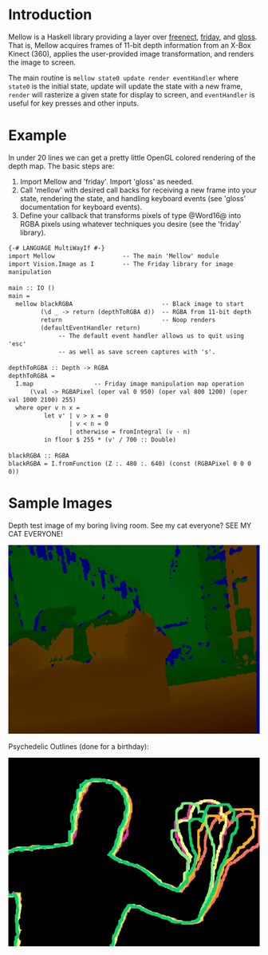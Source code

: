 # Introduction

Mellow is a Haskell library providing a layer over
[freenect](https://github.com/chrisdone/freenect),
[friday](https://github.com/RaphaelJ/friday), and
[gloss](http://gloss.ouroborus.net/).  That is, Mellow acquires frames of 11-bit
depth information from an X-Box Kinect (360), applies the user-provided image
transformation, and renders the image to screen.

The main routine is `mellow state0 update render eventHandler` where `state0` is
the initial state, update will update the state with a new frame, `render` will
rasterize a given state for display to screen, and `eventHandler` is useful for
key presses and other inputs.

# Example

In under 20 lines we can get a pretty little OpenGL colored rendering of the
depth map.  The basic steps are:

1. Import Mellow and 'friday'.  Import 'gloss' as needed.
2. Call 'mellow' with desired call backs for receiving a new frame into your
   state, rendering the state, and handling keyboard events (see 'gloss'
   documentation for keyboard events).
3. Define your callback that transforms pixels of type @Word16@ into RGBA pixels
   using whatever techniques you desire (see the 'friday' library).

```
{-# LANGUAGE MultiWayIf #-}
import Mellow                   -- The main 'Mellow' module
import Vision.Image as I        -- The Friday library for image manipulation

main :: IO ()
main =
  mellow blackRGBA                         -- Black image to start
         (\d _ -> return (depthToRGBA d))  -- RGBA from 11-bit depth
         return                            -- Noop renders
         (defaultEventHandler return)
              -- The default event handler allows us to quit using 'esc'
              -- as well as save screen captures with 's'.

depthToRGBA :: Depth -> RGBA
depthToRGBA =
  I.map                 -- Friday image manipulation map operation
      (\val -> RGBAPixel (oper val 0 950) (oper val 800 1200) (oper val 1000 2100) 255)
  where oper v n x =
          let v' | v > x = 0
                 | v < n = 0
                 | otherwise = fromIntegral (v - n)
          in floor $ 255 * (v' / 700 :: Double)

blackRGBA :: RGBA
blackRGBA = I.fromFunction (Z :. 480 :. 640) (const (RGBAPixel 0 0 0 0))
```

# Sample Images

Depth test image of my boring living room.  See my cat everyone?  SEE MY CAT
EVERYONE!

![My Cat...](examples/livingroom.jpg)

Psychedelic Outlines (done for a birthday):

![hello](examples/hello.jpg)
